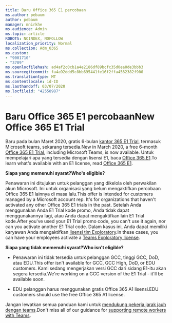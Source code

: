 ```yaml
---
title: Baru Office 365 E1 percobaan
ms.author: pebaum
author: pebaum
manager: mnirkhe
ms.audience: Admin
ms.topic: article
ROBOTS: NOINDEX, NOFOLLOW
localization_priority: Normal
ms.collection: Adm_O365
ms.custom:
- "9001710"
- "3789"
ms.openlocfilehash: ad4af2c0cb1a4e2186df89bcfc35d0ea0de3bbb3
ms.sourcegitcommit: fa4a92ddd5c8bb695441fe16f2ffa4562382f900
ms.translationtype: MT
ms.contentlocale: id-ID
ms.lasthandoff: 03/07/2020
ms.locfileid: "42558987"
---
```

# <a name="new-office-365-e1-trial"></a><span data-ttu-id="a08fa-102">Baru Office 365 E1 percobaan</span><span class="sxs-lookup"><span data-stu-id="a08fa-102">New Office 365 E1 Trial</span></span>

<span data-ttu-id="a08fa-103">Baru pada bulan Maret 2020, gratis 6-bulan [kantor 365 E1 Trial](https://docs.microsoft.com/MicrosoftTeams/e1-trial-license), termasuk Microsoft teams, sekarang tersedia.</span><span class="sxs-lookup"><span data-stu-id="a08fa-103">New in March 2020, a free 6-month [Office 365 E1 Trial](https://docs.microsoft.com/MicrosoftTeams/e1-trial-license), including Microsoft Teams, is now available.</span></span> <span data-ttu-id="a08fa-104">Untuk mempelajari apa yang tersedia dengan lisensi E1, baca [Office 365 E1](https://www.microsoft.com/microsoft-365/business/office-365-enterprise-e1-business-software).</span><span class="sxs-lookup"><span data-stu-id="a08fa-104">To learn what's available with an E1 license, read [Office 365 E1](https://www.microsoft.com/microsoft-365/business/office-365-enterprise-e1-business-software).</span></span>

<span data-ttu-id="a08fa-105">**Siapa yang memenuhi syarat?**</span><span class="sxs-lookup"><span data-stu-id="a08fa-105">**Who's eligible?**</span></span>

<span data-ttu-id="a08fa-106">Penawaran ini ditujukan untuk pelanggan yang dikelola oleh perwakilan akun Microsoft. Ini untuk organisasi yang belum mengaktifkan percobaan Office 365 E1 lainnya di masa lalu.</span><span class="sxs-lookup"><span data-stu-id="a08fa-106">This offer is intended for customers managed by a Microsoft account rep. It's for organizations that haven't activated any other Office 365 E1 trials in the past.</span></span> <span data-ttu-id="a08fa-107">Setelah Anda menggunakan Anda E1 Trial kode promo, Anda tidak dapat menggunakannya lagi, atau Anda dapat mengaktifkan lain E1 Trial kode.</span><span class="sxs-lookup"><span data-stu-id="a08fa-107">After you've used your E1 Trial promo code, you can't use it again, nor can you activate another E1 Trial code.</span></span> <span data-ttu-id="a08fa-108">Dalam kasus ini, Anda dapat memiliki karyawan Anda mengaktifkan [lisensi tim Exploratory](https://docs.microsoft.com/MicrosoftTeams/teams-exploratory).</span><span class="sxs-lookup"><span data-stu-id="a08fa-108">In these cases, you can have your employees activate a [Teams Exploratory license](https://docs.microsoft.com/MicrosoftTeams/teams-exploratory).</span></span>

<span data-ttu-id="a08fa-109">**Siapa yang tidak memenuhi syarat?**</span><span class="sxs-lookup"><span data-stu-id="a08fa-109">**Who isn't eligible?**</span></span>

- <span data-ttu-id="a08fa-110">Penawaran ini tidak tersedia untuk pelanggan GCC, tinggi GCC, DoD, atau EDU.</span><span class="sxs-lookup"><span data-stu-id="a08fa-110">This offer isn't available for GCC, GCC High, DoD, or EDU customers.</span></span> <span data-ttu-id="a08fa-111">Kami sedang mengerjakan versi GCC dari sidang E1-itu akan segera tersedia.</span><span class="sxs-lookup"><span data-stu-id="a08fa-111">We're working on a GCC version of the E1 Trial - it'll be available soon.</span></span>

 - <span data-ttu-id="a08fa-112">EDU pelanggan harus menggunakan gratis Office 365 A1 lisensi.</span><span class="sxs-lookup"><span data-stu-id="a08fa-112">EDU customers should use the free Office 365 A1 license.</span></span>

<span data-ttu-id="a08fa-113">Jangan lewatkan semua panduan kami untuk [mendukung pekerja jarak jauh dengan teams](https://docs.microsoft.com/MicrosoftTeams/support-remote-work-with-teams).</span><span class="sxs-lookup"><span data-stu-id="a08fa-113">Don't miss all of our guidance for [supporting remote workers with Teams](https://docs.microsoft.com/MicrosoftTeams/support-remote-work-with-teams).</span></span>
